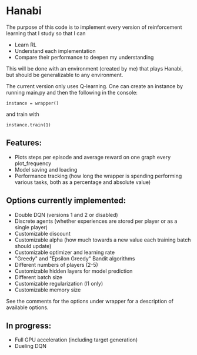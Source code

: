 # Hanabi
The purpose of this code is to implement every version of reinforcement learning that I study so that I can 

- Learn RL
- Understand each implementation
- Compare their performance to deepen my understanding

This will be done with an environment (created by me) that plays Hanabi, but should be generalizable to any environment.

The current version only uses Q-learning.  One can create an instance by running
main.py and then the following in the console:

```
instance = wrapper()
```

and train with

```
instance.train(1)
```
## Features:

- Plots steps per episode and average reward on one graph every plot_frequency
- Model saving and loading
- Performance tracking (how long the wrapper is spending performing various tasks, both as a percentage and absolute value)


## Options currently implemented:

- Double DQN (versions 1 and 2 or disabled)
- Discrete agents (whether experiences are stored per player or as a single player)
- Customizable discount
- Customizable alpha (how much towards a new value each training batch should update)
- Customizable optimizer and learning rate
- "Greedy" and "Epsilon Greedy" Bandit algorithms
- Different numbers of players (2-5)
- Customizable hidden layers for model prediction
- Different batch size
- Customizable regularization (l1 only)
- Customizable memory size

See the comments for the options under wrapper for a description of available
options.

## In progress:
- Full GPU acceleration (including target generation)
- Dueling DQN
